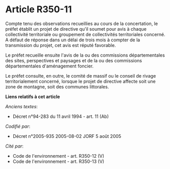 # Article R350-11

Compte tenu des observations recueillies au cours de la concertation, le préfet établit un projet de directive qu'il soumet
pour avis à chaque collectivité territoriale ou groupement de collectivités territoriales concerné. A défaut de réponse dans
un délai de trois mois à compter de la transmission du projet, cet avis est réputé favorable.

Le préfet recueille ensuite l'avis de la ou des commissions départementales des sites, perspectives et paysages et de la ou
des commissions départementales d'aménagement foncier.

Le préfet consulte, en outre, le comité de massif ou le conseil de rivage territorialement concerné, lorsque le projet de
directive affecte soit une zone de montagne, soit des communes littorales.

**Liens relatifs à cet article**

_Anciens textes_:

  - Décret n°94-283 du 11 avril 1994 - art. 11 (Ab)

_Codifié par_:

  - Décret n°2005-935 2005-08-02 JORF 5 août 2005

_Cité par_:

  - Code de l'environnement - art. R350-12 (V)
  - Code de l'environnement - art. R350-13 (V)
